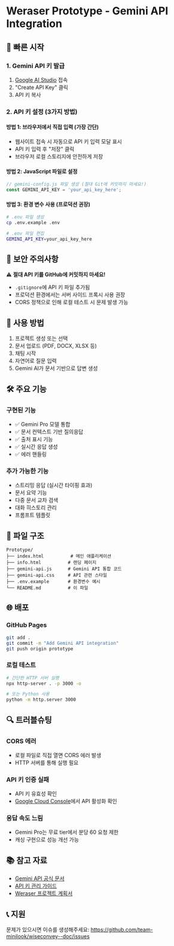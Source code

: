 # Weraser Prototype - Gemini API Integration

## 🚀 빠른 시작

### 1. Gemini API 키 발급
1. [Google AI Studio](https://makersuite.google.com/app/apikey) 접속
2. "Create API Key" 클릭
3. API 키 복사

### 2. API 키 설정 (3가지 방법)

#### 방법 1: 브라우저에서 직접 입력 (가장 간단)
- 웹사이트 접속 시 자동으로 API 키 입력 모달 표시
- API 키 입력 후 "저장" 클릭
- 브라우저 로컬 스토리지에 안전하게 저장

#### 방법 2: JavaScript 파일로 설정
```javascript
// gemini-config.js 파일 생성 (절대 Git에 커밋하지 마세요!)
const GEMINI_API_KEY = 'your_api_key_here';
```

#### 방법 3: 환경 변수 사용 (프로덕션 권장)
```bash
# .env 파일 생성
cp .env.example .env

# .env 파일 편집
GEMINI_API_KEY=your_api_key_here
```

## 🔐 보안 주의사항

⚠️ **절대 API 키를 GitHub에 커밋하지 마세요!**

- `.gitignore`에 API 키 파일 추가됨
- 프로덕션 환경에서는 서버 사이드 프록시 사용 권장
- CORS 정책으로 인해 로컬 테스트 시 문제 발생 가능

## 💬 사용 방법

1. 프로젝트 생성 또는 선택
2. 문서 업로드 (PDF, DOCX, XLSX 등)
3. 채팅 시작
4. 자연어로 질문 입력
5. Gemini AI가 문서 기반으로 답변 생성

## 🛠️ 주요 기능

### 구현된 기능
- ✅ Gemini Pro 모델 통합
- ✅ 문서 컨텍스트 기반 질의응답
- ✅ 출처 표시 기능
- ✅ 실시간 응답 생성
- ✅ 에러 핸들링

### 추가 가능한 기능
- 스트리밍 응답 (실시간 타이핑 효과)
- 문서 요약 기능
- 다중 문서 교차 검색
- 대화 히스토리 관리
- 프롬프트 템플릿

## 📁 파일 구조

```
Prototype/
├── index.html          # 메인 애플리케이션
├── info.html          # 랜딩 페이지
├── gemini-api.js      # Gemini API 통합 코드
├── gemini-api.css     # API 관련 스타일
├── .env.example       # 환경변수 예시
└── README.md          # 이 파일
```

## 🌐 배포

### GitHub Pages
```bash
git add .
git commit -m "Add Gemini API integration"
git push origin prototype
```

### 로컬 테스트
```bash
# 간단한 HTTP 서버 실행
npx http-server . -p 3000 -o

# 또는 Python 사용
python -m http.server 3000
```

## 🔍 트러블슈팅

### CORS 에러
- 로컬 파일로 직접 열면 CORS 에러 발생
- HTTP 서버를 통해 실행 필요

### API 키 인증 실패
- API 키 유효성 확인
- [Google Cloud Console](https://console.cloud.google.com)에서 API 활성화 확인

### 응답 속도 느림
- Gemini Pro는 무료 tier에서 분당 60 요청 제한
- 캐싱 구현으로 성능 개선 가능

## 📚 참고 자료

- [Gemini API 공식 문서](https://ai.google.dev/docs)
- [API 키 관리 가이드](https://cloud.google.com/docs/authentication/api-keys)
- [Weraser 프로젝트 계획서](../PROJECT_PLAN.md)

## 📞 지원

문제가 있으시면 이슈를 생성해주세요:
https://github.com/team-minilook/wiseconvey--doc/issues